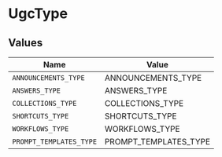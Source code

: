 # UgcType


## Values

| Name                    | Value                   |
| ----------------------- | ----------------------- |
| `ANNOUNCEMENTS_TYPE`    | ANNOUNCEMENTS_TYPE      |
| `ANSWERS_TYPE`          | ANSWERS_TYPE            |
| `COLLECTIONS_TYPE`      | COLLECTIONS_TYPE        |
| `SHORTCUTS_TYPE`        | SHORTCUTS_TYPE          |
| `WORKFLOWS_TYPE`        | WORKFLOWS_TYPE          |
| `PROMPT_TEMPLATES_TYPE` | PROMPT_TEMPLATES_TYPE   |